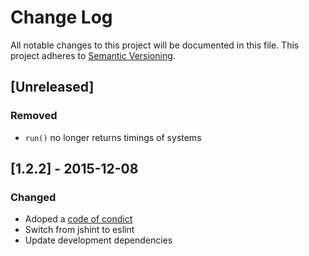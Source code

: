 # Change Log
All notable changes to this project will be documented in this file.
This project adheres to [Semantic Versioning](http://semver.org/).

## [Unreleased]

### Removed
- `run()` no longer returns timings of systems

## [1.2.2] - 2015-12-08
### Changed
- Adoped a [code of condict](CODE_OF_CONDUCT.md)
- Switch from jshint to eslint
- Update development dependencies

